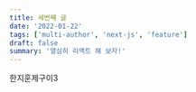 ```yaml
---
title: 세번째 글
date: '2022-01-22'
tags: ['multi-author', 'next-js', 'feature']
draft: false
summary: '열심히 리액트 해 보자!'
---
```


한지훈제구이3
